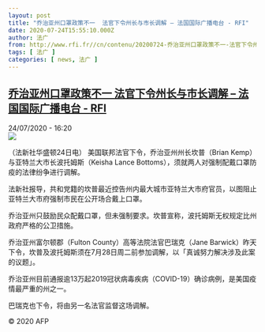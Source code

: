 ```yaml
---
layout: post
title: "乔治亚州口罩政策不一  法官下令州长与市长调解 – 法国国际广播电台 - RFI"
date: 2020-07-24T15:55:10.000Z
author: 法广
from: http://www.rfi.fr//cn/contenu/20200724-乔治亚州口罩政策不一-法官下令州长与市长调解
tags: [ 法广 ]
categories: [ news, 法广 ]
---
```

<!--1595606110000-->
[乔治亚州口罩政策不一  法官下令州长与市长调解 – 法国国际广播电台 - RFI](http://www.rfi.fr//cn/contenu/20200724-%E4%B9%94%E6%B2%BB%E4%BA%9A%E5%B7%9E%E5%8F%A3%E7%BD%A9%E6%94%BF%E7%AD%96%E4%B8%8D%E4%B8%80-%E6%B3%95%E5%AE%98%E4%B8%8B%E4%BB%A4%E5%B7%9E%E9%95%BF%E4%B8%8E%E5%B8%82%E9%95%BF%E8%B0%83%E8%A7%A3)
------

<div>
<div>24/07/2020 - 16:20</div><img src="https://s.rfi.fr/media/display/2f0e4398-cdbe-11ea-9bd7-005056a98db9/w:310/p:16x9/int0022b.200724222002.jpg"><div class="t-content__body u-clearfix"><div class="m-interstitial"></div><p>（法新社华盛顿24日电）    美国联邦法官下令，乔治亚州州长坎普（Brian Kemp）与亚特兰大市长波托姆斯（Keisha Lance Bottoms），须就两人对强制配戴口罩防疫的法律纷争进行调解。</p><p>    法新社报导，共和党籍的坎普最近控告州内最大城市亚特兰大市府官员，以图阻止亚特兰大市府强制市民在公开场合戴上口罩。</p><p>    乔治亚州只鼓励民众配戴口罩，但未强制要求。坎普宣称，波托姆斯无权规定比州政府严格的公卫措施。</p><p>    乔治亚州富尔顿郡（Fulton County）高等法院法官巴瑞克（Jane Barwick）昨天下令，坎普及波托姆斯须在7月28日周二前参加调解，以「真诚努力解决涉及此案的议题」。</p><p>    乔治亚州目前通报逾13万起2019冠状病毒疾病（COVID-19）确诊病例，是美国疫情最严重的州之一。</p><p>    巴瑞克也下令，将由另一名法官监督这场调解。</p><p class="t-copyright">© 2020 AFP</p>        </div>
</div>
